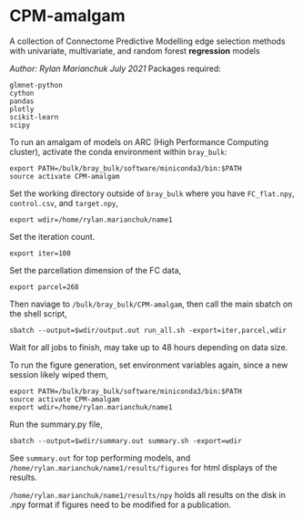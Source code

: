 # CPM-amalgam
A collection of Connectome Predictive Modelling edge selection methods with univariate, multivariate, and random forest **regression** models

*Author: Rylan Marianchuk*
*July 2021*
Packages required:
```
glmnet-python
cython
pandas
plotly
scikit-learn
scipy
```

To run an amalgam of models on ARC (High Performance Computing cluster), activate the conda environment within `bray_bulk`:
```
export PATH=/bulk/bray_bulk/software/miniconda3/bin:$PATH
source activate CPM-amalgam
```
Set the working directory outside of `bray_bulk` where you have `FC_flat.npy`, `control.csv`, and `target.npy`,
```
export wdir=/home/rylan.marianchuk/name1
```
Set the iteration count.
```
export iter=100
```
Set the parcellation dimension of the FC data,
```
export parcel=268
```
Then naviage to `/bulk/bray_bulk/CPM-amalgam`, then call the main sbatch on the shell script,
```
sbatch --output=$wdir/output.out run_all.sh -export=iter,parcel,wdir
```
Wait for all jobs to finish, may take up to 48 hours depending on data size.

To run the figure generation, set environment variables again, since a new session likely wiped them,
```
export PATH=/bulk/bray_bulk/software/miniconda3/bin:$PATH
source activate CPM-amalgam
export wdir=/home/rylan.marianchuk/name1
```
Run the summary.py file,
```
sbatch --output=$wdir/summary.out summary.sh -export=wdir
```
See `summary.out` for top performing models, and `/home/rylan.marianchuk/name1/results/figures` for html displays of the results.

`/home/rylan.marianchuk/name1/results/npy` holds all results on the disk in .npy format if figures need to be modified for a publication.


